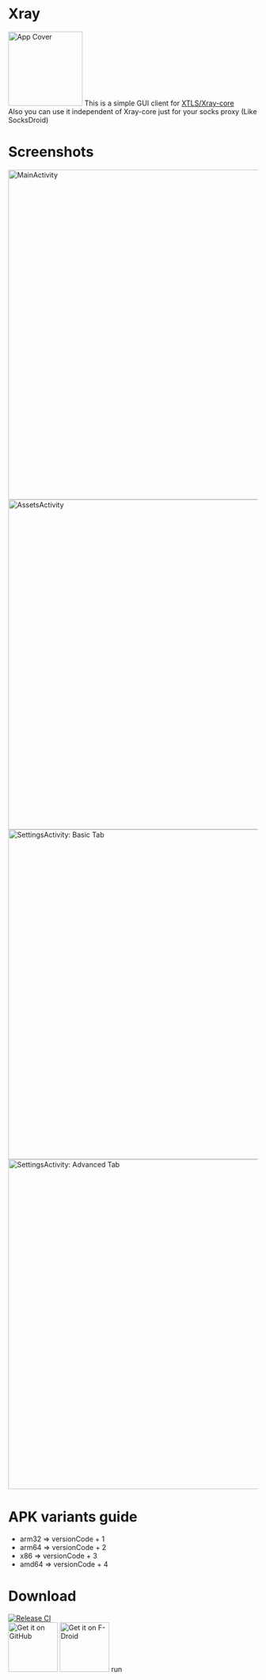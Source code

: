 # Xray
<img src="metadata/en-US/images/featureGraphic.png" alt="App Cover" height="150" />  
This is a simple GUI client for <a href="https://github.com/XTLS/Xray-core">XTLS/Xray-core</a><br />
Also you can use it independent of Xray-core just for your socks proxy (Like SocksDroid)

# Screenshots
<img src="metadata/en-US/images/phoneScreenshots/screenshot-01-home.png" alt="MainActivity" height="666" /><img src="metadata/en-US/images/phoneScreenshots/screenshot-02-assets.png" alt="AssetsActivity" height="666" /><img src="metadata/en-US/images/phoneScreenshots/screenshot-03-settings-basic.png" alt="SettingsActivity: Basic Tab" height="666" /><img src="metadata/en-US/images/phoneScreenshots/screenshot-04-settings-advanced.png" alt="SettingsActivity: Advanced Tab" height="666" />

# APK variants guide
- arm32 => versionCode + 1
- arm64 => versionCode + 2
- x86 => versionCode + 3
- amd64 => versionCode + 4

# Download
[![Release CI](https://github.com/SaeedDev94/Xray/actions/workflows/release.yml/badge.svg)](https://github.com/SaeedDev94/Xray/actions)  
<a href="https://github.com/SaeedDev94/Xray/releases"><img src="get-it-on-github.png" alt="Get it on GitHub" height="100" /></a>
<a href="https://f-droid.org/packages/io.github.saeeddev94.xray"><img src="get-it-on-fdroid.png" alt="Get it on F-Droid" height="100" /></a>
run
